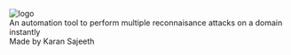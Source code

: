 ![logo](https://user-images.githubusercontent.com/61228111/178097170-8c7a5646-efb9-4836-8e4a-6a5bd7c4ca74.png)
<br>
 An automation tool to perform multiple reconnaisance attacks on a domain instantly
<br>
 Made by Karan Sajeeth
